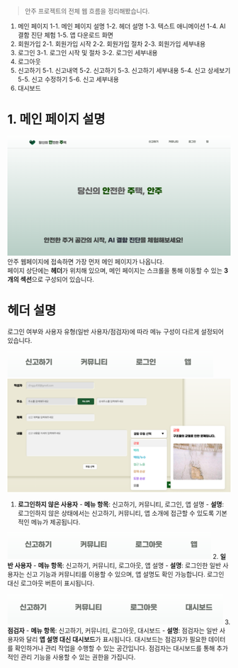 > 안주 프로젝트의 전체 웹 흐름을 정리해봤습니다.

1. 메인 페이지
   1-1. 메인 페이지 설명
   1-2. 헤더 설명
   1-3. 텍스트 애니메이션
   1-4. AI 결함 진단 체험
   1-5. 앱 다운로드 화면
2. 회원가입
   2-1. 회원가입 시작
   2-2. 회원가입 절차
   2-3. 회원가입 세부내용
3. 로그인
   3-1. 로그인 시작 및 절차
   3-2. 로그인 세부내용
4. 로그아웃
5. 신고하기
   5-1. 신고내역
   5-2. 신고하기
   5-3. 신고하기 세부내용
   5-4. 신고 상세보기
   5-5. 신고 수정하기
   5-6. 신고 세부내용
6. 대시보드

# 1. 메인 페이지 설명

![메인화면](/img/safehouse/image_메인화면1.png)
안주 웹페이지에 접속하면 가장 먼저 메인 페이지가 나옵니다.  
페이지 상단에는 **헤더**가 위치해 있으며, 메인 페이지는 스크롤을 통해 이동할 수 있는 **3개의 섹션**으로 구성되어 있습니다.

# 헤더 설명

로그인 여부와 사용자 유형(일반 사용자/점검자)에 따라 메뉴 구성이 다르게 설정되어 있습니다.

![image_로그인되지않은사용자.png](/img/image_로그인되지않은사용자.png)
![image_로그인되지않은사용자.png](/img/image_a.png)

1. **로그인하지 않은 사용자** - **메뉴 항목**: 신고하기, 커뮤니티, 로그인, 앱 설명 - **설명**: 로그인하지 않은 상태에서는 신고하기, 커뮤니티, 앱 소개에 접근할 수 있도록 기본적인 메뉴가 제공됩니다.

![image_로그인된일반인.png](/img/safehouse/image_로그인된일반인.png) 2. **일반 사용자** - **메뉴 항목**: 신고하기, 커뮤니티, 로그아웃, 앱 설명 - **설명**: 로그인한 일반 사용자는 신고 기능과 커뮤니티를 이용할 수 있으며, 앱 설명도 확인 가능합니다. 로그인 대신 로그아웃 버튼이 표시됩니다.

![image_로그인된점검자.png](/img/safehouse/image_로그인된점검자.png) 3. **점검자** - **메뉴 항목**: 신고하기, 커뮤니티, 로그아웃, 대시보드 - **설명**: 점검자는 일반 사용자와 달리 **앱 설명 대신 대시보드**가 표시됩니다. 대시보드는 점검자가 필요한 데이터를 확인하거나 관리 작업을 수행할 수 있는 공간입니다.
점검자는 대시보드를 통해 추가적인 관리 기능을 사용할 수 있는 권한을 가집니다.
